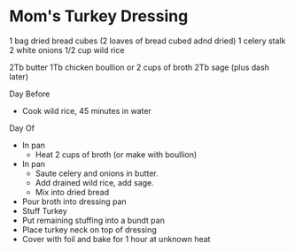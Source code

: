 # Mom's Turkey Dressing

1 bag dried bread cubes (2 loaves of bread cubed adnd dried)
1 celery stalk
2 white onions
1/2 cup wild rice

2Tb butter
1Tb chicken boullion or 2 cups of broth
2Tb sage (plus dash later)

Day Before

* Cook wild rice, 45 minutes in water

Day Of

* In pan
  * Heat 2 cups of broth (or make with boullion)
* In pan
  * Saute celery and onions in butter.
  * Add drained wild rice, add sage.
  * Mix into dried bread
* Pour broth into dressing pan
* Stuff Turkey
* Put remaining stuffing into a bundt pan
* Place turkey neck on top of dressing
* Cover with foil and bake for 1 hour at unknown heat
